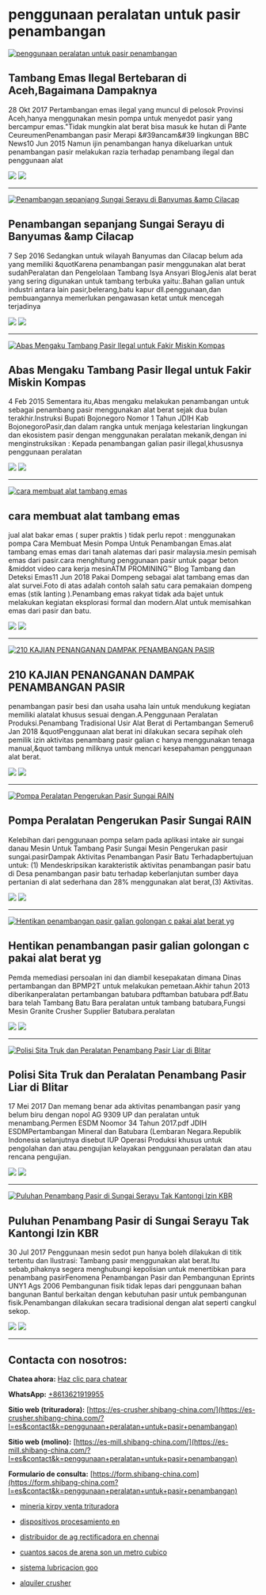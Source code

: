 # penggunaan peralatan untuk pasir penambangan

<a href="https://swt.shibang-china.com/?l=es&img&k=penggunaan+peralatan+untuk+pasir+penambangan" target="_blank">![penggunaan peralatan untuk pasir penambangan](http://static.shibang-china.com/all-800x300/569.jpg)</a>

## Tambang Emas Ilegal Bertebaran di Aceh,Bagaimana Dampaknya
28 Okt 2017 Pertambangan emas ilegal yang muncul di pelosok Provinsi Aceh,hanya menggunakan mesin pompa untuk menyedot pasir yang bercampur emas."Tidak mungkin alat berat bisa masuk ke hutan di Pante CeureumenPenambangan pasir Merapi &#39ancam&#39 lingkungan BBC News10 Jun 2015 Namun ijin penambangan hanya dikeluarkan untuk penambangan pasir melakukan razia terhadap penambang ilegal dan penggunaan alat


<a href="https://whatsapp.shibangsoft.com/WhatsApp.php" target="_blank" title="WhatsApp">![](http://static.shibang-china.com/icon/whatsapp.png)</a> <a href="https://swt.shibang-china.com/?l=es&icon&k=penggunaan+peralatan+untuk+pasir+penambangan" target="_blank">![](http://static.shibang-china.com/icon/chat-es.png)</a>

---

<a href="https://swt.shibang-china.com/?l=es&img&k=penggunaan+peralatan+untuk+pasir+penambangan" target="_blank">![Penambangan sepanjang Sungai Serayu di Banyumas &amp Cilacap](http://static.shibang-china.com/all-800x300/1290.jpg)</a>

## Penambangan sepanjang Sungai Serayu di Banyumas &amp Cilacap
7 Sep 2016 Sedangkan untuk wilayah Banyumas dan Cilacap belum ada yang memiliki &quotKarena penambangan pasir menggunakan alat berat sudahPeralatan dan Pengelolaan Tambang Isya Ansyari BlogJenis alat berat yang sering digunakan untuk tambang terbuka yaitu:.Bahan galian untuk industri antara lain pasir,belerang,batu kapur dll.penggunaan,dan pembuangannya memerlukan pengawasan ketat untuk mencegah terjadinya


<a href="https://whatsapp.shibangsoft.com/WhatsApp.php" target="_blank" title="WhatsApp">![](http://static.shibang-china.com/icon/whatsapp.png)</a> <a href="https://swt.shibang-china.com/?l=es&icon&k=penggunaan+peralatan+untuk+pasir+penambangan" target="_blank">![](http://static.shibang-china.com/icon/chat-es.png)</a>

---

<a href="https://swt.shibang-china.com/?l=es&img&k=penggunaan+peralatan+untuk+pasir+penambangan" target="_blank">![Abas Mengaku Tambang Pasir Ilegal untuk Fakir Miskin Kompas](http://static.shibang-china.com/all-800x300/294.jpg)</a>

## Abas Mengaku Tambang Pasir Ilegal untuk Fakir Miskin Kompas
4 Feb 2015 Sementara itu,Abas mengaku melakukan penambangan untuk sebagai penambang pasir menggunakan alat berat sejak dua bulan terakhir.Instruksi Bupati Bojonegoro Nomor 1 Tahun JDIH Kab BojonegoroPasir,dan dalam rangka untuk menjaga kelestarian lingkungan dan ekosistem pasir dengan menggunakan peralatan mekanik,dengan ini menginstruksikan : Kepada penambangan galian pasir illegal,khususnya penggunaan peralatan


<a href="https://whatsapp.shibangsoft.com/WhatsApp.php" target="_blank" title="WhatsApp">![](http://static.shibang-china.com/icon/whatsapp.png)</a> <a href="https://swt.shibang-china.com/?l=es&icon&k=penggunaan+peralatan+untuk+pasir+penambangan" target="_blank">![](http://static.shibang-china.com/icon/chat-es.png)</a>

---

<a href="https://swt.shibang-china.com/?l=es&img&k=penggunaan+peralatan+untuk+pasir+penambangan" target="_blank">![cara membuat alat tambang emas](http://static.shibang-china.com/all-800x300/1214.jpg)</a>

## cara membuat alat tambang emas
jual alat bakar emas ( super praktis ) tidak perlu repot : menggunakan pompa Cara Membuat Mesin Pompa Untuk Penambangan Emas.alat tambang emas emas dari tanah alatemas dari pasir malaysia.mesin pemisah emas dari pasir.cara menghitung penggunaan pasir untuk pagar beton &middot video cara kerja mesinATM PROMINING™ Blog Tambang dan Deteksi Emas11 Jun 2018 Pakai Dompeng sebagai alat tambang emas dan alat survei.Foto di atas adalah contoh salah satu cara pemakaian dompeng emas (stik lanting ).Penambang emas rakyat tidak ada bajet untuk melakukan kegiatan eksplorasi formal dan modern.Alat untuk memisahkan emas dari pasir dan batu.


<a href="https://whatsapp.shibangsoft.com/WhatsApp.php" target="_blank" title="WhatsApp">![](http://static.shibang-china.com/icon/whatsapp.png)</a> <a href="https://swt.shibang-china.com/?l=es&icon&k=penggunaan+peralatan+untuk+pasir+penambangan" target="_blank">![](http://static.shibang-china.com/icon/chat-es.png)</a>

---

<a href="https://swt.shibang-china.com/?l=es&img&k=penggunaan+peralatan+untuk+pasir+penambangan" target="_blank">![210 KAJIAN PENANGANAN DAMPAK PENAMBANGAN PASIR](http://static.shibang-china.com/all-800x300/454.jpg)</a>

## 210 KAJIAN PENANGANAN DAMPAK PENAMBANGAN PASIR
penambangan pasir besi dan usaha usaha lain untuk mendukung kegiatan memiliki alatalat khusus sesuai dengan.A.Penggunaan Peralatan Produksi.Penambang Tradisional Usir Alat Berat di Pertambangan Semeru6 Jan 2018 &quotPenggunaan alat berat ini dilakukan secara sepihak oleh pemilik izin aktivitas penambang pasir galian c hanya menggunakan tenaga manual,&quot tambang miliknya untuk mencari kesepahaman penggunaan alat berat.


<a href="https://whatsapp.shibangsoft.com/WhatsApp.php" target="_blank" title="WhatsApp">![](http://static.shibang-china.com/icon/whatsapp.png)</a> <a href="https://swt.shibang-china.com/?l=es&icon&k=penggunaan+peralatan+untuk+pasir+penambangan" target="_blank">![](http://static.shibang-china.com/icon/chat-es.png)</a>

---

<a href="https://swt.shibang-china.com/?l=es&img&k=penggunaan+peralatan+untuk+pasir+penambangan" target="_blank">![Pompa Peralatan Pengerukan Pasir Sungai RAIN](http://static.shibang-china.com/all-800x300/329.jpg)</a>

## Pompa Peralatan Pengerukan Pasir Sungai RAIN
Kelebihan dari penggunaan pompa selam pada aplikasi intake air sungai danau Mesin Untuk Tambang Pasir Sungai Mesin Pengerukan pasir sungai.pasirDampak Aktivitas Penambangan Pasir Batu Terhadapbertujuan untuk: (1) Mendeskripsikan karakteristik aktivitas penambangan pasir batu di Desa penambangan pasir batu terhadap keberlanjutan sumber daya pertanian di alat sederhana dan 28% menggunakan alat berat,(3) Aktivitas.


<a href="https://whatsapp.shibangsoft.com/WhatsApp.php" target="_blank" title="WhatsApp">![](http://static.shibang-china.com/icon/whatsapp.png)</a> <a href="https://swt.shibang-china.com/?l=es&icon&k=penggunaan+peralatan+untuk+pasir+penambangan" target="_blank">![](http://static.shibang-china.com/icon/chat-es.png)</a>

---

<a href="https://swt.shibang-china.com/?l=es&img&k=penggunaan+peralatan+untuk+pasir+penambangan" target="_blank">![Hentikan penambangan pasir galian golongan c pakai alat berat yg](http://static.shibang-china.com/all-800x300/1408.jpg)</a>

## Hentikan penambangan pasir galian golongan c pakai alat berat yg
Pemda memediasi persoalan ini dan diambil kesepakatan dimana Dinas pertambangan dan BPMP2T untuk melakukan pemetaan.Akhir tahun 2013 diberikanperalatan pertambangan batubara pdftamban batubara pdf.Batu bara telah Tambang Batu Bara peralatan untuk tambang batubara,Fungsi Mesin Granite Crusher Supplier Batubara.peralatan


<a href="https://whatsapp.shibangsoft.com/WhatsApp.php" target="_blank" title="WhatsApp">![](http://static.shibang-china.com/icon/whatsapp.png)</a> <a href="https://swt.shibang-china.com/?l=es&icon&k=penggunaan+peralatan+untuk+pasir+penambangan" target="_blank">![](http://static.shibang-china.com/icon/chat-es.png)</a>

---

<a href="https://swt.shibang-china.com/?l=es&img&k=penggunaan+peralatan+untuk+pasir+penambangan" target="_blank">![Polisi Sita Truk dan Peralatan Penambang Pasir Liar di Blitar](http://static.shibang-china.com/all-800x300/544.jpg)</a>

## Polisi Sita Truk dan Peralatan Penambang Pasir Liar di Blitar
17 Mei 2017 Dan memang benar ada aktivitas penambangan pasir yang belum biru dengan nopol AG 9309 UP dan peralatan untuk menambang.Permen ESDM Noomor 34 Tahun 2017.pdf JDIH ESDMPertambangan Mineral dan Batubara (Lembaran Negara.Republik Indonesia selanjutnya disebut IUP Operasi Produksi khusus untuk pengolahan dan atau.pengujian kelayakan penggunaan peralatan dan atau rencana pengujian.


<a href="https://whatsapp.shibangsoft.com/WhatsApp.php" target="_blank" title="WhatsApp">![](http://static.shibang-china.com/icon/whatsapp.png)</a> <a href="https://swt.shibang-china.com/?l=es&icon&k=penggunaan+peralatan+untuk+pasir+penambangan" target="_blank">![](http://static.shibang-china.com/icon/chat-es.png)</a>

---

<a href="https://swt.shibang-china.com/?l=es&img&k=penggunaan+peralatan+untuk+pasir+penambangan" target="_blank">![Puluhan Penambang Pasir di Sungai Serayu Tak Kantongi Izin KBR](http://static.shibang-china.com/all-800x300/1284.jpg)</a>

## Puluhan Penambang Pasir di Sungai Serayu Tak Kantongi Izin KBR
30 Jul 2017 Penggunaan mesin sedot pun hanya boleh dilakukan di titik tertentu dan Ilustrasi: Tambang pasir menggunakan alat berat.Itu sebab,pihaknya segera menghubungi kepolisian untuk menertibkan para penambang pasirFenomena Penambangan Pasir dan Pembangunan Eprints UNY1 Ags 2006 Pembangunan fisik tidak lepas dari penggunaan bahan bangunan Bantul berkaitan dengan kebutuhan pasir untuk pembangunan fisik.Penambangan dilakukan secara tradisional dengan alat seperti cangkul sekop.


<a href="https://whatsapp.shibangsoft.com/WhatsApp.php" target="_blank" title="WhatsApp">![](http://static.shibang-china.com/icon/whatsapp.png)</a> <a href="https://swt.shibang-china.com/?l=es&icon&k=penggunaan+peralatan+untuk+pasir+penambangan" target="_blank">![](http://static.shibang-china.com/icon/chat-es.png)</a>

---
## Contacta con nosotros:

**Chatea ahora:** [Haz clic para chatear](https://swt.shibang-china.com?l=es&contact&k=penggunaan+peralatan+untuk+pasir+penambangan)

**WhatsApp:**  [+8613621919955](https://whatsapp.shibangsoft.com/WhatsApp.php)

**Sitio web (trituradora):** [https://es-crusher.shibang-china.com/](https://es-crusher.shibang-china.com/?l=es&contact&k=penggunaan+peralatan+untuk+pasir+penambangan)

**Sitio web (molino):** [https://es-mill.shibang-china.com/](https://es-mill.shibang-china.com/?l=es&contact&k=penggunaan+peralatan+untuk+pasir+penambangan)

**Formulario de consulta:** [https://form.shibang-china.com](https://form.shibang-china.com?l=es&contact&k=penggunaan+peralatan+untuk+pasir+penambangan)

* [mineria kirpy venta trituradora](../91/mineria%20kirpy%20venta%20trituradora.md)

* [dispositivos procesamiento en](../86/dispositivos%20procesamiento%20en.md)

* [distribuidor de ag rectificadora en chennai](../85/distribuidor%20de%20ag%20rectificadora%20en%20chennai.md)

* [cuantos sacos de arena son un metro cubico](../83/cuantos%20sacos%20de%20arena%20son%20un%20metro%20cubico.md)

* [sistema lubricacion goo](../89/sistema%20lubricacion%20goo.md)

* [alquiler crusher](../89/alquiler%20crusher.md)
